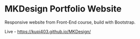 # MKDesign Portfolio Website

Responsive website from Front-End course, build with Bootstrap.

Live - https://kupi403.github.io/MKDesign/
